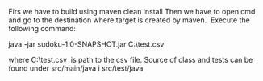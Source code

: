 Firs we have to build using maven clean install
Then we have to open cmd and go to the destination where target is created by maven. 
Execute the following command:

java -jar sudoku-1.0-SNAPSHOT.jar C:\test.csv

where C:\test.csv  is path to the csv file. Source of class and tests can be found under src/main/java i src/test/java